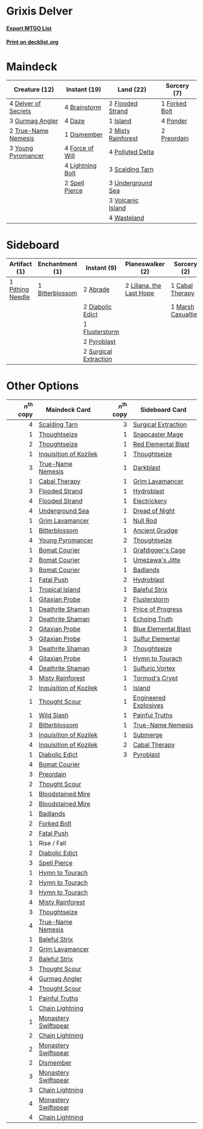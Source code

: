 # Grixis Delver

#### [Export MTGO List](../collection/Grixis%20Delver/Grixis%20Delver.txt)
#### [Print on decklist.org](http://decklist.org/?deckmain=4%09Brainstorm%0A4%09Daze%0A4%09Delver%20of%20Secrets%0A1%09Dismember%0A2%09Flooded%20Strand%0A4%09Force%20of%20Will%0A1%09Forked%20Bolt%0A3%09Gurmag%20Angler%0A1%09Island%0A4%09Lightning%20Bolt%0A2%09Misty%20Rainforest%0A4%09Polluted%20Delta%0A4%09Ponder%0A2%09Preordain%0A3%09Scalding%20Tarn%0A2%09Spell%20Pierce%0A2%09True-Name%20Nemesis%0A3%09Underground%20Sea%0A3%09Volcanic%20Island%0A4%09Wasteland%0A3%09Young%20Pyromancer&deckside=2%09Abrade%0A1%09Bitterblossom%0A1%09Cabal%20Therapy%0A2%09Diabolic%20Edict%0A1%09Flusterstorm%0A2%09Liliana,%20the%20Last%20Hope%0A1%09Marsh%20Casualties%0A1%09Pithing%20Needle%0A2%09Pyroblast%0A2%09Surgical%20Extraction)
# Maindeck

|                                        Creature (12)                                         |                                       Instant (19)                                        |                                          Land (22)                                          |                                      Sorcery (7)                                       |
|----------------------------------------------------------------------------------------------|-------------------------------------------------------------------------------------------|---------------------------------------------------------------------------------------------|----------------------------------------------------------------------------------------|
|4 [Delver of Secrets](http://gatherer.wizards.com/Pages/Card/Details.aspx?multiverseid=439326)|4 [Brainstorm](http://gatherer.wizards.com/Pages/Card/Details.aspx?multiverseid=382871)    |2 [Flooded Strand](http://gatherer.wizards.com/Pages/Card/Details.aspx?multiverseid=405098)  |1 [Forked Bolt](http://gatherer.wizards.com/Pages/Card/Details.aspx?multiverseid=401702)|
|3 [Gurmag Angler](http://gatherer.wizards.com/Pages/Card/Details.aspx?multiverseid=391850)    |4 [Daze](http://gatherer.wizards.com/Pages/Card/Details.aspx?multiverseid=413586)          |1 [Island](http://gatherer.wizards.com/Pages/Card/Details.aspx?multiverseid=439602)          |4 [Ponder](http://gatherer.wizards.com/Pages/Card/Details.aspx?multiverseid=244313)     |
|2 [True-Name Nemesis](http://gatherer.wizards.com/Pages/Card/Details.aspx?multiverseid=376562)|1 [Dismember](http://gatherer.wizards.com/Pages/Card/Details.aspx?multiverseid=397830)     |2 [Misty Rainforest](http://gatherer.wizards.com/Pages/Card/Details.aspx?multiverseid=426065)|2 [Preordain](http://gatherer.wizards.com/Pages/Card/Details.aspx?multiverseid=265979)  |
|3 [Young Pyromancer](http://gatherer.wizards.com/Pages/Card/Details.aspx?multiverseid=413697) |4 [Force of Will](http://gatherer.wizards.com/Pages/Card/Details.aspx?multiverseid=382943) |4 [Polluted Delta](http://gatherer.wizards.com/Pages/Card/Details.aspx?multiverseid=405104)  |                                                                                        |
|                                                                                              |4 [Lightning Bolt](http://gatherer.wizards.com/Pages/Card/Details.aspx?multiverseid=234704)|3 [Scalding Tarn](http://gatherer.wizards.com/Pages/Card/Details.aspx?multiverseid=426069)   |                                                                                        |
|                                                                                              |2 [Spell Pierce](http://gatherer.wizards.com/Pages/Card/Details.aspx?multiverseid=425876)  |3 [Underground Sea](http://gatherer.wizards.com/Pages/Card/Details.aspx?multiverseid=383142) |                                                                                        |
|                                                                                              |                                                                                           |3 [Volcanic Island](http://gatherer.wizards.com/Pages/Card/Details.aspx?multiverseid=383147) |                                                                                        |
|                                                                                              |                                                                                           |4 [Wasteland](http://gatherer.wizards.com/Pages/Card/Details.aspx?multiverseid=413790)       |                                                                                        |


# Sideboard

|                                       Artifact (1)                                        |                                     Enchantment (1)                                      |                                          Instant (9)                                           |                                         Planeswalker (2)                                          |                                         Sorcery (2)                                         |
|-------------------------------------------------------------------------------------------|------------------------------------------------------------------------------------------|------------------------------------------------------------------------------------------------|---------------------------------------------------------------------------------------------------|---------------------------------------------------------------------------------------------|
|1 [Pithing Needle](http://gatherer.wizards.com/Pages/Card/Details.aspx?multiverseid=425815)|1 [Bitterblossom](http://gatherer.wizards.com/Pages/Card/Details.aspx?multiverseid=397701)|2 [Abrade](http://gatherer.wizards.com/Pages/Card/Details.aspx?multiverseid=430772)             |2 [Liliana, the Last Hope](http://gatherer.wizards.com/Pages/Card/Details.aspx?multiverseid=414388)|1 [Cabal Therapy](http://gatherer.wizards.com/Pages/Card/Details.aspx?multiverseid=265166)   |
|                                                                                           |                                                                                          |2 [Diabolic Edict](http://gatherer.wizards.com/Pages/Card/Details.aspx?multiverseid=442074)     |                                                                                                   |1 [Marsh Casualties](http://gatherer.wizards.com/Pages/Card/Details.aspx?multiverseid=401696)|
|                                                                                           |                                                                                          |1 [Flusterstorm](http://gatherer.wizards.com/Pages/Card/Details.aspx?multiverseid=382942)       |                                                                                                   |                                                                                             |
|                                                                                           |                                                                                          |2 [Pyroblast](http://gatherer.wizards.com/Pages/Card/Details.aspx?multiverseid=159243)          |                                                                                                   |                                                                                             |
|                                                                                           |                                                                                          |2 [Surgical Extraction](http://gatherer.wizards.com/Pages/Card/Details.aspx?multiverseid=397706)|                                                                                                   |                                                                                             |


# Other Options

|*n*<sup>th</sup> copy|                                          Maindeck Card                                          |*n*<sup>th</sup> copy|                                         Sideboard Card                                         |
|--------------------:|-------------------------------------------------------------------------------------------------|--------------------:|------------------------------------------------------------------------------------------------|
|                    4|[Scalding Tarn](http://gatherer.wizards.com/Pages/Card/Details.aspx?multiverseid=426069)         |                    3|[Surgical Extraction](http://gatherer.wizards.com/Pages/Card/Details.aspx?multiverseid=397706)  |
|                    1|[Thoughtseize](http://gatherer.wizards.com/Pages/Card/Details.aspx?multiverseid=438676)          |                    1|[Snapcaster Mage](http://gatherer.wizards.com/Pages/Card/Details.aspx?multiverseid=425875)      |
|                    2|[Thoughtseize](http://gatherer.wizards.com/Pages/Card/Details.aspx?multiverseid=438676)          |                    1|[Red Elemental Blast](http://gatherer.wizards.com/Pages/Card/Details.aspx?multiverseid=202447)  |
|                    1|[Inquisition of Kozilek](http://gatherer.wizards.com/Pages/Card/Details.aspx?multiverseid=425900)|                    1|[Thoughtseize](http://gatherer.wizards.com/Pages/Card/Details.aspx?multiverseid=438676)         |
|                    3|[True-Name Nemesis](http://gatherer.wizards.com/Pages/Card/Details.aspx?multiverseid=376562)     |                    1|[Darkblast](http://gatherer.wizards.com/Pages/Card/Details.aspx?multiverseid=87922)             |
|                    1|[Cabal Therapy](http://gatherer.wizards.com/Pages/Card/Details.aspx?multiverseid=265166)         |                    1|[Grim Lavamancer](http://gatherer.wizards.com/Pages/Card/Details.aspx?multiverseid=234706)      |
|                    3|[Flooded Strand](http://gatherer.wizards.com/Pages/Card/Details.aspx?multiverseid=405098)        |                    1|[Hydroblast](http://gatherer.wizards.com/Pages/Card/Details.aspx?multiverseid=159231)           |
|                    4|[Flooded Strand](http://gatherer.wizards.com/Pages/Card/Details.aspx?multiverseid=405098)        |                    1|[Electrickery](http://gatherer.wizards.com/Pages/Card/Details.aspx?multiverseid=253545)         |
|                    4|[Underground Sea](http://gatherer.wizards.com/Pages/Card/Details.aspx?multiverseid=383142)       |                    1|[Dread of Night](http://gatherer.wizards.com/Pages/Card/Details.aspx?multiverseid=4658)         |
|                    1|[Grim Lavamancer](http://gatherer.wizards.com/Pages/Card/Details.aspx?multiverseid=234706)       |                    1|[Null Rod](http://gatherer.wizards.com/Pages/Card/Details.aspx?multiverseid=383034)             |
|                    1|[Bitterblossom](http://gatherer.wizards.com/Pages/Card/Details.aspx?multiverseid=397701)         |                    1|[Ancient Grudge](http://gatherer.wizards.com/Pages/Card/Details.aspx?multiverseid=425913)       |
|                    4|[Young Pyromancer](http://gatherer.wizards.com/Pages/Card/Details.aspx?multiverseid=413697)      |                    2|[Thoughtseize](http://gatherer.wizards.com/Pages/Card/Details.aspx?multiverseid=438676)         |
|                    1|[Bomat Courier](http://gatherer.wizards.com/Pages/Card/Details.aspx?multiverseid=417772)         |                    1|[Grafdigger's Cage](http://gatherer.wizards.com/Pages/Card/Details.aspx?multiverseid=426046)    |
|                    2|[Bomat Courier](http://gatherer.wizards.com/Pages/Card/Details.aspx?multiverseid=417772)         |                    1|[Umezawa's Jitte](http://gatherer.wizards.com/Pages/Card/Details.aspx?multiverseid=416756)      |
|                    3|[Bomat Courier](http://gatherer.wizards.com/Pages/Card/Details.aspx?multiverseid=417772)         |                    1|[Badlands](http://gatherer.wizards.com/Pages/Card/Details.aspx?multiverseid=382852)             |
|                    1|[Fatal Push](http://gatherer.wizards.com/Pages/Card/Details.aspx?multiverseid=423724)            |                    2|[Hydroblast](http://gatherer.wizards.com/Pages/Card/Details.aspx?multiverseid=159231)           |
|                    1|[Tropical Island](http://gatherer.wizards.com/Pages/Card/Details.aspx?multiverseid=383138)       |                    1|[Baleful Strix](http://gatherer.wizards.com/Pages/Card/Details.aspx?multiverseid=423507)        |
|                    1|[Gitaxian Probe](http://gatherer.wizards.com/Pages/Card/Details.aspx?multiverseid=233056)        |                    2|[Flusterstorm](http://gatherer.wizards.com/Pages/Card/Details.aspx?multiverseid=382942)         |
|                    1|[Deathrite Shaman](http://gatherer.wizards.com/Pages/Card/Details.aspx?multiverseid=413757)      |                    1|[Price of Progress](http://gatherer.wizards.com/Pages/Card/Details.aspx?multiverseid=234714)    |
|                    2|[Deathrite Shaman](http://gatherer.wizards.com/Pages/Card/Details.aspx?multiverseid=413757)      |                    1|[Echoing Truth](http://gatherer.wizards.com/Pages/Card/Details.aspx?multiverseid=370394)        |
|                    2|[Gitaxian Probe](http://gatherer.wizards.com/Pages/Card/Details.aspx?multiverseid=233056)        |                    1|[Blue Elemental Blast](http://gatherer.wizards.com/Pages/Card/Details.aspx?multiverseid=202520) |
|                    3|[Gitaxian Probe](http://gatherer.wizards.com/Pages/Card/Details.aspx?multiverseid=233056)        |                    1|[Sulfur Elemental](http://gatherer.wizards.com/Pages/Card/Details.aspx?multiverseid=122416)     |
|                    3|[Deathrite Shaman](http://gatherer.wizards.com/Pages/Card/Details.aspx?multiverseid=413757)      |                    3|[Thoughtseize](http://gatherer.wizards.com/Pages/Card/Details.aspx?multiverseid=438676)         |
|                    4|[Gitaxian Probe](http://gatherer.wizards.com/Pages/Card/Details.aspx?multiverseid=233056)        |                    1|[Hymn to Tourach](http://gatherer.wizards.com/Pages/Card/Details.aspx?multiverseid=382976)      |
|                    4|[Deathrite Shaman](http://gatherer.wizards.com/Pages/Card/Details.aspx?multiverseid=413757)      |                    1|[Sulfuric Vortex](http://gatherer.wizards.com/Pages/Card/Details.aspx?multiverseid=383117)      |
|                    3|[Misty Rainforest](http://gatherer.wizards.com/Pages/Card/Details.aspx?multiverseid=426065)      |                    1|[Tormod's Crypt](http://gatherer.wizards.com/Pages/Card/Details.aspx?multiverseid=389723)       |
|                    2|[Inquisition of Kozilek](http://gatherer.wizards.com/Pages/Card/Details.aspx?multiverseid=425900)|                    1|[Island](http://gatherer.wizards.com/Pages/Card/Details.aspx?multiverseid=439602)               |
|                    1|[Thought Scour](http://gatherer.wizards.com/Pages/Card/Details.aspx?multiverseid=438642)         |                    1|[Engineered Explosives](http://gatherer.wizards.com/Pages/Card/Details.aspx?multiverseid=370549)|
|                    1|[Wild Slash](http://gatherer.wizards.com/Pages/Card/Details.aspx?multiverseid=391959)            |                    1|[Painful Truths](http://gatherer.wizards.com/Pages/Card/Details.aspx?multiverseid=433050)       |
|                    2|[Bitterblossom](http://gatherer.wizards.com/Pages/Card/Details.aspx?multiverseid=397701)         |                    1|[True-Name Nemesis](http://gatherer.wizards.com/Pages/Card/Details.aspx?multiverseid=376562)    |
|                    3|[Inquisition of Kozilek](http://gatherer.wizards.com/Pages/Card/Details.aspx?multiverseid=425900)|                    1|[Submerge](http://gatherer.wizards.com/Pages/Card/Details.aspx?multiverseid=21296)              |
|                    4|[Inquisition of Kozilek](http://gatherer.wizards.com/Pages/Card/Details.aspx?multiverseid=425900)|                    2|[Cabal Therapy](http://gatherer.wizards.com/Pages/Card/Details.aspx?multiverseid=265166)        |
|                    1|[Diabolic Edict](http://gatherer.wizards.com/Pages/Card/Details.aspx?multiverseid=442074)        |                    3|[Pyroblast](http://gatherer.wizards.com/Pages/Card/Details.aspx?multiverseid=159243)            |
|                    4|[Bomat Courier](http://gatherer.wizards.com/Pages/Card/Details.aspx?multiverseid=417772)         |                     |                                                                                                |
|                    3|[Preordain](http://gatherer.wizards.com/Pages/Card/Details.aspx?multiverseid=265979)             |                     |                                                                                                |
|                    2|[Thought Scour](http://gatherer.wizards.com/Pages/Card/Details.aspx?multiverseid=438642)         |                     |                                                                                                |
|                    1|[Bloodstained Mire](http://gatherer.wizards.com/Pages/Card/Details.aspx?multiverseid=405094)     |                     |                                                                                                |
|                    2|[Bloodstained Mire](http://gatherer.wizards.com/Pages/Card/Details.aspx?multiverseid=405094)     |                     |                                                                                                |
|                    1|[Badlands](http://gatherer.wizards.com/Pages/Card/Details.aspx?multiverseid=382852)              |                     |                                                                                                |
|                    2|[Forked Bolt](http://gatherer.wizards.com/Pages/Card/Details.aspx?multiverseid=401702)           |                     |                                                                                                |
|                    2|[Fatal Push](http://gatherer.wizards.com/Pages/Card/Details.aspx?multiverseid=423724)            |                     |                                                                                                |
|                    1|Rise / Fall                                                                                      |                     |                                                                                                |
|                    2|[Diabolic Edict](http://gatherer.wizards.com/Pages/Card/Details.aspx?multiverseid=442074)        |                     |                                                                                                |
|                    3|[Spell Pierce](http://gatherer.wizards.com/Pages/Card/Details.aspx?multiverseid=425876)          |                     |                                                                                                |
|                    1|[Hymn to Tourach](http://gatherer.wizards.com/Pages/Card/Details.aspx?multiverseid=382976)       |                     |                                                                                                |
|                    2|[Hymn to Tourach](http://gatherer.wizards.com/Pages/Card/Details.aspx?multiverseid=382976)       |                     |                                                                                                |
|                    3|[Hymn to Tourach](http://gatherer.wizards.com/Pages/Card/Details.aspx?multiverseid=382976)       |                     |                                                                                                |
|                    4|[Misty Rainforest](http://gatherer.wizards.com/Pages/Card/Details.aspx?multiverseid=426065)      |                     |                                                                                                |
|                    3|[Thoughtseize](http://gatherer.wizards.com/Pages/Card/Details.aspx?multiverseid=438676)          |                     |                                                                                                |
|                    4|[True-Name Nemesis](http://gatherer.wizards.com/Pages/Card/Details.aspx?multiverseid=376562)     |                     |                                                                                                |
|                    1|[Baleful Strix](http://gatherer.wizards.com/Pages/Card/Details.aspx?multiverseid=423507)         |                     |                                                                                                |
|                    2|[Grim Lavamancer](http://gatherer.wizards.com/Pages/Card/Details.aspx?multiverseid=234706)       |                     |                                                                                                |
|                    2|[Baleful Strix](http://gatherer.wizards.com/Pages/Card/Details.aspx?multiverseid=423507)         |                     |                                                                                                |
|                    3|[Thought Scour](http://gatherer.wizards.com/Pages/Card/Details.aspx?multiverseid=438642)         |                     |                                                                                                |
|                    4|[Gurmag Angler](http://gatherer.wizards.com/Pages/Card/Details.aspx?multiverseid=391850)         |                     |                                                                                                |
|                    4|[Thought Scour](http://gatherer.wizards.com/Pages/Card/Details.aspx?multiverseid=438642)         |                     |                                                                                                |
|                    1|[Painful Truths](http://gatherer.wizards.com/Pages/Card/Details.aspx?multiverseid=433050)        |                     |                                                                                                |
|                    1|[Chain Lightning](http://gatherer.wizards.com/Pages/Card/Details.aspx?multiverseid=217977)       |                     |                                                                                                |
|                    1|[Monastery Swiftspear](http://gatherer.wizards.com/Pages/Card/Details.aspx?multiverseid=438706)  |                     |                                                                                                |
|                    2|[Chain Lightning](http://gatherer.wizards.com/Pages/Card/Details.aspx?multiverseid=217977)       |                     |                                                                                                |
|                    2|[Monastery Swiftspear](http://gatherer.wizards.com/Pages/Card/Details.aspx?multiverseid=438706)  |                     |                                                                                                |
|                    2|[Dismember](http://gatherer.wizards.com/Pages/Card/Details.aspx?multiverseid=397830)             |                     |                                                                                                |
|                    3|[Monastery Swiftspear](http://gatherer.wizards.com/Pages/Card/Details.aspx?multiverseid=438706)  |                     |                                                                                                |
|                    3|[Chain Lightning](http://gatherer.wizards.com/Pages/Card/Details.aspx?multiverseid=217977)       |                     |                                                                                                |
|                    4|[Monastery Swiftspear](http://gatherer.wizards.com/Pages/Card/Details.aspx?multiverseid=438706)  |                     |                                                                                                |
|                    4|[Chain Lightning](http://gatherer.wizards.com/Pages/Card/Details.aspx?multiverseid=217977)       |                     |                                                                                                |

